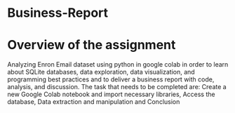 # Business-Report
# Overview of the assignment
Analyzing Enron Email dataset using python in google colab in order to learn about SQLite databases, data exploration, data visualization, and programming best practices and to deliver a business report with code, analysis, and discussion. The task that needs to be completed are: Create a new Google Colab notebook and import necessary libraries, Access the database, Data extraction and manipulation and Conclusion

